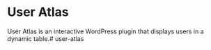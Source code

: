# User Atlas

User Atlas is an interactive WordPress plugin that displays users in a dynamic table.# user-atlas
